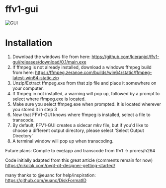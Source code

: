 # ffv1-gui
![GUI](https://raw.githubusercontent.com/kieranjol/ffv1-gui/master/screen.png)
# Installation
1. Download the windows file from here: https://github.com/kieranjol/ffv1-gui/releases/download/0.1/main.exe
2. If ffmpeg is not already installed, download a windows ffmpeg build from here: https://ffmpeg.zeranoe.com/builds/win64/static/ffmpeg-latest-win64-static.zip
3. Unzip/Extract ffmpeg.exe from that zip file and place it somewhere on your computer.
4. If ffmpeg in not installed, a warning will pop up, followed by a prompt to select where ffmpeg.exe is located.
5. Make sure you select ffmpeg.exe when prompted. It is located wherever you stored it in step 3
6. Now that FFV1-GUI knows where ffmpeg is installed, select a file to transcode.
7. By default, FFV1-GUI creates a sidecar mkv file, but if you'd like to choose a different output directory, please select 'Select Output Directory'
8. A terminal window will pop up when transcoding.


Future plans: Compile to exe/app and transcode from ffv1 -> prores/h264<br>



Code initially adapted from this great article (comments remain for now) https://nikolak.com/pyqt-qt-designer-getting-started/ <br>

many thanks to @euanc for help/inspiration: https://github.com/euanc/DiskFormatID
